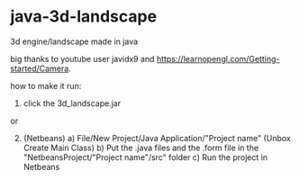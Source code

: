 # java-3d-landscape
3d engine/landscape made in java

big thanks to youtube user javidx9 and https://learnopengl.com/Getting-started/Camera.

how to make it run:

1. click the 3d_landscape.jar

or

2. (Netbeans) 
a) File/New Project/Java Application/"Project name" (Unbox Create Main Class)
b) Put the .java files and the .form file in the "NetbeansProject/"Project name"/src" folder
c) Run the project in Netbeans

